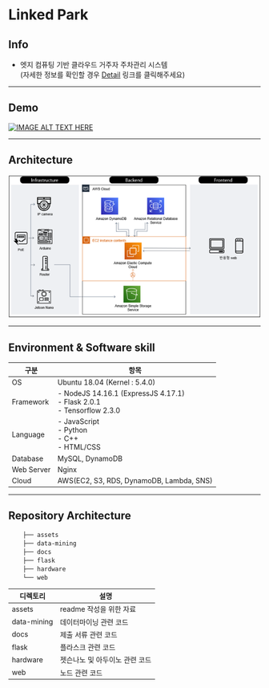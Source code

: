 # Linked Park

## Info
- 엣지 컴퓨팅 기반 클라우드 거주자 주차관리 시스템<br>(자세한 정보를 확인할 경우 [Detail](./assets/readme.md) 링크를 클릭해주세요)

---

## Demo
[![IMAGE ALT TEXT HERE](https://img.youtube.com/vi/GdsyC-Oe-pI/0.jpg)](https://www.youtube.com/watch?v=GdsyC-Oe-pI)

---


## Architecture
![architecture](./assets/architecture.png)

---

## Environment & Software skill
|구분|항목|
|---|---|
|OS|Ubuntu 18.04 (Kernel : 5.4.0)|
|Framework|- NodeJS 14.16.1 (ExpressJS 4.17.1)<br>- Flask 2.0.1<br>- Tensorflow 2.3.0
|Language|- JavaScript<br>- Python<br>- C++<br>- HTML/CSS|
|Database|MySQL, DynamoDB|
|Web Server|Nginx|
|Cloud|AWS(EC2, S3, RDS, DynamoDB, Lambda, SNS)

---

## Repository Architecture
```bash
    ├── assets
    ├── data-mining
    ├── docs
    ├── flask
    ├── hardware
    └── web
```
|디렉토리|설명|
|------|-----|
|assets|readme 작성을 위한 자료|
|data-mining|데이터마이닝 관련 코드|
|docs|제출 서류 관련 코드|
|flask|플라스크 관련 코드|
|hardware|젯슨나노 및 아두이노 관련 코드|
|web|노드 관련 코드|
